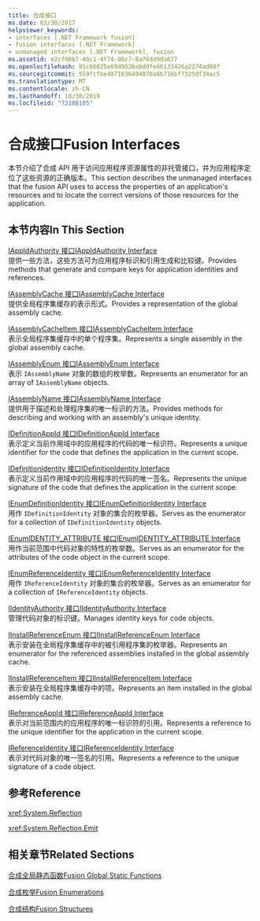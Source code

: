 ```yaml
---
title: 合成接口
ms.date: 03/30/2017
helpviewer_keywords:
- interfaces [.NET Framework fusion]
- fusion interfaces [.NET Framework]
- unmanaged interfaces [.NET Framework], fusion
ms.assetid: e2cf98b7-40c1-4f74-86c7-8a76dd9da677
ms.openlocfilehash: 81c66825e69d9526abddfe06133426a2274ad08f
ms.sourcegitcommit: 559fcfbe4871636494870a8b716bf7325df34ac5
ms.translationtype: MT
ms.contentlocale: zh-CN
ms.lasthandoff: 10/30/2019
ms.locfileid: "73108185"
---
```

# <a name="fusion-interfaces"></a><span data-ttu-id="85c00-102">合成接口</span><span class="sxs-lookup"><span data-stu-id="85c00-102">Fusion Interfaces</span></span>
<span data-ttu-id="85c00-103">本节介绍了合成 API 用于访问应用程序资源属性的非托管接口，并为应用程序定位了这些资源的正确版本。</span><span class="sxs-lookup"><span data-stu-id="85c00-103">This section describes the unmanaged interfaces that the fusion API uses to access the properties of an application's resources and to locate the correct versions of those resources for the application.</span></span>  
  
## <a name="in-this-section"></a><span data-ttu-id="85c00-104">本节内容</span><span class="sxs-lookup"><span data-stu-id="85c00-104">In This Section</span></span>  
 [<span data-ttu-id="85c00-105">IAppIdAuthority 接口</span><span class="sxs-lookup"><span data-stu-id="85c00-105">IAppIdAuthority Interface</span></span>](iappidauthority-interface.md)  
 <span data-ttu-id="85c00-106">提供一些方法，这些方法可为应用程序标识和引用生成和比较键。</span><span class="sxs-lookup"><span data-stu-id="85c00-106">Provides methods that generate and compare keys for application identities and references.</span></span>  
  
 [<span data-ttu-id="85c00-107">IAssemblyCache 接口</span><span class="sxs-lookup"><span data-stu-id="85c00-107">IAssemblyCache Interface</span></span>](iassemblycache-interface.md)  
 <span data-ttu-id="85c00-108">提供全局程序集缓存的表示形式。</span><span class="sxs-lookup"><span data-stu-id="85c00-108">Provides a representation of the global assembly cache.</span></span>  
  
 [<span data-ttu-id="85c00-109">IAssemblyCacheItem 接口</span><span class="sxs-lookup"><span data-stu-id="85c00-109">IAssemblyCacheItem Interface</span></span>](iassemblycacheitem-interface.md)  
 <span data-ttu-id="85c00-110">表示全局程序集缓存中的单个程序集。</span><span class="sxs-lookup"><span data-stu-id="85c00-110">Represents a single assembly in the global assembly cache.</span></span>  
  
 [<span data-ttu-id="85c00-111">IAssemblyEnum 接口</span><span class="sxs-lookup"><span data-stu-id="85c00-111">IAssemblyEnum Interface</span></span>](iassemblyenum-interface.md)  
 <span data-ttu-id="85c00-112">表示 `IAssemblyName` 对象的数组的枚举数。</span><span class="sxs-lookup"><span data-stu-id="85c00-112">Represents an enumerator for an array of `IAssemblyName` objects.</span></span>  
  
 [<span data-ttu-id="85c00-113">IAssemblyName 接口</span><span class="sxs-lookup"><span data-stu-id="85c00-113">IAssemblyName Interface</span></span>](iassemblyname-interface.md)  
 <span data-ttu-id="85c00-114">提供用于描述和处理程序集的唯一标识的方法。</span><span class="sxs-lookup"><span data-stu-id="85c00-114">Provides methods for describing and working with an assembly's unique identity.</span></span>  
  
 [<span data-ttu-id="85c00-115">IDefinitionAppId 接口</span><span class="sxs-lookup"><span data-stu-id="85c00-115">IDefinitionAppId Interface</span></span>](idefinitionappid-interface.md)  
 <span data-ttu-id="85c00-116">表示定义当前作用域中的应用程序的代码的唯一标识符。</span><span class="sxs-lookup"><span data-stu-id="85c00-116">Represents a unique identifier for the code that defines the application in the current scope.</span></span>  
  
 [<span data-ttu-id="85c00-117">IDefinitionIdentity 接口</span><span class="sxs-lookup"><span data-stu-id="85c00-117">IDefinitionIdentity Interface</span></span>](idefinitionidentity-interface.md)  
 <span data-ttu-id="85c00-118">表示定义当前作用域中的应用程序的代码的唯一签名。</span><span class="sxs-lookup"><span data-stu-id="85c00-118">Represents the unique signature of the code that defines the application in the current scope.</span></span>  
  
 [<span data-ttu-id="85c00-119">IEnumDefinitionIdentity 接口</span><span class="sxs-lookup"><span data-stu-id="85c00-119">IEnumDefinitionIdentity Interface</span></span>](ienumdefinitionidentity-interface.md)  
 <span data-ttu-id="85c00-120">用作 `IDefinitionIdentity` 对象的集合的枚举器。</span><span class="sxs-lookup"><span data-stu-id="85c00-120">Serves as the enumerator for a collection of `IDefinitionIdentity` objects.</span></span>  
  
 [<span data-ttu-id="85c00-121">IEnumIDENTITY_ATTRIBUTE 接口</span><span class="sxs-lookup"><span data-stu-id="85c00-121">IEnumIDENTITY_ATTRIBUTE Interface</span></span>](ienumidentity-attribute-interface.md)  
 <span data-ttu-id="85c00-122">用作当前范围中代码对象的特性的枚举数。</span><span class="sxs-lookup"><span data-stu-id="85c00-122">Serves as an enumerator for the attributes of the code object in the current scope.</span></span>  
  
 [<span data-ttu-id="85c00-123">IEnumReferenceIdentity 接口</span><span class="sxs-lookup"><span data-stu-id="85c00-123">IEnumReferenceIdentity Interface</span></span>](ienumreferenceidentity-interface.md)  
 <span data-ttu-id="85c00-124">用作 `IReferenceIdentity` 对象的集合的枚举器。</span><span class="sxs-lookup"><span data-stu-id="85c00-124">Serves as an enumerator for a collection of `IReferenceIdentity` objects.</span></span>  
  
 [<span data-ttu-id="85c00-125">IIdentityAuthority 接口</span><span class="sxs-lookup"><span data-stu-id="85c00-125">IIdentityAuthority Interface</span></span>](iidentityauthority-interface.md)  
 <span data-ttu-id="85c00-126">管理代码对象的标识键。</span><span class="sxs-lookup"><span data-stu-id="85c00-126">Manages identity keys for code objects.</span></span>  
  
 [<span data-ttu-id="85c00-127">IInstallReferenceEnum 接口</span><span class="sxs-lookup"><span data-stu-id="85c00-127">IInstallReferenceEnum Interface</span></span>](iinstallreferenceenum-interface.md)  
 <span data-ttu-id="85c00-128">表示安装在全局程序集缓存中的被引用程序集的枚举器。</span><span class="sxs-lookup"><span data-stu-id="85c00-128">Represents an enumerator for the referenced assemblies installed in the global assembly cache.</span></span>  
  
 [<span data-ttu-id="85c00-129">IInstallReferenceItem 接口</span><span class="sxs-lookup"><span data-stu-id="85c00-129">IInstallReferenceItem Interface</span></span>](iinstallreferenceitem-interface.md)  
 <span data-ttu-id="85c00-130">表示安装在全局程序集缓存中的项。</span><span class="sxs-lookup"><span data-stu-id="85c00-130">Represents an item installed in the global assembly cache.</span></span>  
  
 [<span data-ttu-id="85c00-131">IReferenceAppId 接口</span><span class="sxs-lookup"><span data-stu-id="85c00-131">IReferenceAppId Interface</span></span>](ireferenceappid-interface.md)  
 <span data-ttu-id="85c00-132">表示对当前范围内的应用程序的唯一标识符的引用。</span><span class="sxs-lookup"><span data-stu-id="85c00-132">Represents a reference to the unique identifier for the application in the current scope.</span></span>  
  
 [<span data-ttu-id="85c00-133">IReferenceIdentity 接口</span><span class="sxs-lookup"><span data-stu-id="85c00-133">IReferenceIdentity Interface</span></span>](ireferenceidentity-interface.md)  
 <span data-ttu-id="85c00-134">表示对代码对象的唯一签名的引用。</span><span class="sxs-lookup"><span data-stu-id="85c00-134">Represents a reference to the unique signature of a code object.</span></span>  
  
## <a name="reference"></a><span data-ttu-id="85c00-135">参考</span><span class="sxs-lookup"><span data-stu-id="85c00-135">Reference</span></span>  
 <xref:System.Reflection>  
  
 <xref:System.Reflection.Emit>  
  
## <a name="related-sections"></a><span data-ttu-id="85c00-136">相关章节</span><span class="sxs-lookup"><span data-stu-id="85c00-136">Related Sections</span></span>  
 [<span data-ttu-id="85c00-137">合成全局静态函数</span><span class="sxs-lookup"><span data-stu-id="85c00-137">Fusion Global Static Functions</span></span>](fusion-global-static-functions.md)  
  
 [<span data-ttu-id="85c00-138">合成枚举</span><span class="sxs-lookup"><span data-stu-id="85c00-138">Fusion Enumerations</span></span>](fusion-enumerations.md)  
  
 [<span data-ttu-id="85c00-139">合成结构</span><span class="sxs-lookup"><span data-stu-id="85c00-139">Fusion Structures</span></span>](fusion-structures.md)
